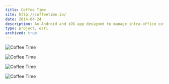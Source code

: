 ```yaml
---
title: Coffee Time
site: http://coffeetime.io/
date: 2014-04-24
description: An Android and iOS app designed to manage intra-office coffee debt. Designed the app itself and the accompanying website with <a href="http://paulcpederson.com">Paul Pederson</a>. API and back-end by the wonderful team at Esri PDX.
type: project, esri
archived: true
---
```

![Coffee Time](./title.png)

![Coffee Time](./app.png)

![Coffee Time](./api.png)

![Coffee Time](./docs.png)

